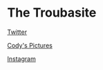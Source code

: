 # The Troubasite 

[Twitter](https://twitter.com/18Troubadours)

[Cody's Pictures](https://drive.google.com/drive/folders/1vj9CeGK_lgC9bpy7wcG0036J_qaFGjV8)

[Instagram](https://www.instagram.com/cchstroubadours)
